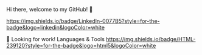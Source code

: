Hi there, welcome to my GitHub! 👋

https://img.shields.io/badge/LinkedIn-0077B5?style=for-the-badge&logo=linkedin&logoColor=white

🏢 Looking for work!
Languages & Tools
https://img.shields.io/badge/HTML-239120?style=for-the-badge&logo=html5&logoColor=white


<!--
**Orenjiku/Orenjiku** is a ✨ _special_ ✨ repository because its `README.md` (this file) appears on your GitHub profile.

Here are some ideas to get you started:

- 🔭 I’m currently working on ...
- 🌱 I’m currently learning ...
- 👯 I’m looking to collaborate on ...
- 🤔 I’m looking for help with ...
- 💬 Ask me about ...
- 📫 How to reach me: ...
- 😄 Pronouns: ...
- ⚡ Fun fact: ...
-->
